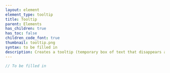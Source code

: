 ```yaml
---
layout: element
element_type: tooltip
title: Tooltip
parent: Elements
has_children: true
has_toc: false
children_code_font: true
thumbnail: tooltip.png
syntax: to be filled in
description: Creates a tooltip (temporary box of text that disappears after validation).
---
```


```javascript
// To be filled in
```


